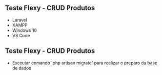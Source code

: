 ## Teste Flexy - CRUD Produtos

- Laravel
- XAMPP
- Windows 10
- VS Code

## Teste Flexy - CRUD Produtos

- Executar comando 'php artisan migrate' para realizar o preparo da base de dados